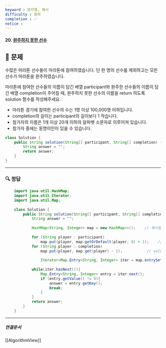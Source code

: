 ```yaml
---
keyword : 문자열, 해시
difficulty : 중하
completion : ✅
notice : 
---
```


#### 20. [완주하지 못한 선수](https://school.programmers.co.kr/learn/courses/30/lessons/42576)

## 📝 문제

 수많은 마라톤 선수들이 마라톤에 참여하였습니다. 단 한 명의 선수를 제외하고는 모든 선수가 마라톤을 완주하였습니다.
 
 마라톤에 참여한 선수들의 이름이 담긴 배열 participant와 완주한 선수들의 이름이 담긴 배열 completion이 주어질 때, 완주하지 못한 선수의 이름을 return 하도록 solution 함수를 작성해주세요.

-   마라톤 경기에 참여한 선수의 수는 1명 이상 100,000명 이하입니다.
-   completion의 길이는 participant의 길이보다 1 작습니다.
-   참가자의 이름은 1개 이상 20개 이하의 알파벳 소문자로 이루어져 있습니다.
-   참가자 중에는 동명이인이 있을 수 있습니다.

```java
class Solution {
    public String solution(String[] participant, String[] completion) {
        String answer = "";
        return answer;
    }
}
```


---

### 🔍 정답
```java
    import java.util.HashMap;
    import java.util.Iterator;
    import java.util.Map;
    
    class Solution {
        public String solution(String[] participant, String[] completion) {
            String answer = "";
            
            HashMap<String, Integer> map = new HashMap<>();    // 해시맵 선언
            
            for (String player : participant) 
                map.put(player, map.getOrDefault(player, 0) + 1);    // 처음 등록 (player, 1) 중복 (player, 2)
            for (String player : completion) 
                map.put(player, map.get(player) - 1);           // value 값 -1 
    
                Iterator<Map.Entry<String, Integer> iter = map.entrySet().iterator();
    
            while(iter.hasNext()){
                Map.Entry<String, Integer> entry = iter.next();
                if (entry.getValue() != 0){
                    answer = entry.getKey();
                    break;
                }
            }
            return answer;
        }   
    }
```



---

##### 연결문서

[[AlgorithmView]]